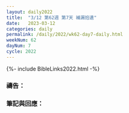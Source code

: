 ```yaml
---
layout: daily2022
title:  "3/12 第62週 第7天 補漏拾遺"
date:   2023-03-12
categories: daily
permalink: /daily/2022/wk62-day7-daily.html
weekNum: 62
dayNum: 7
cycle: 2022
---
```


{%- include BibleLinks2022.html -%}

### 禱告：

### 筆記與回應：
